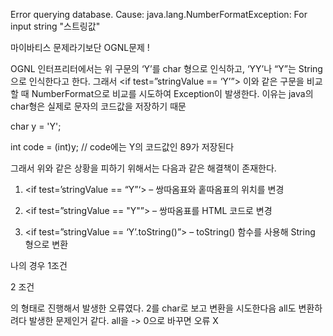 Error querying database. Cause: java.lang.NumberFormatException: For input string "스트링값"

마이바티스 문제라기보단 
OGNL문제 !   

OGNL 인터프리터에서는 위 구문의 ‘Y’를 char 형으로 인식하고, ‘YY’나 “Y”는 String으로 인식한다고 한다.
그래서 <if test=”stringValue == ‘Y’”> 이와 같은 구문을 비교할 때  NumberFormat으로 비교를 시도하여 Exception이 발생한다.
이유는 java의 char형은 실제로 문자의 코드값을 저장하기 때문

char y = 'Y';

int code = (int)y; // code에는 Y의 코드값인 89가 저장된다

그래서 위와 같은 상황을 피하기 위해서는 다음과 같은 해결책이 존재한다.

1. <if test=’stringValue == “Y”‘> – 쌍따옴표와 홑따옴표의 위치를 변경

2. <if test=”stringValue == &quot;Y&quot;”> – 쌍따옴표를 HTML 코드로 변경

3. <if test=”stringValue == ‘Y’.toString()”> – toString() 함수를 사용해 String 형으로 변환
  
  
 나의 경우 
 <when test='approverSearchOption == "all" and approverKeyword !=""'>   1조건
   
   
 <when test='approverSearchOption == 2'> 2 조건
   
 의 형태로 진행해서 발생한 오류였다. 2를 char로 보고 변환을 시도한다음 all도 변환하려다 발생한 문제인거 같다.
 all을 -> 0으로 바꾸면 오류 X 
   
